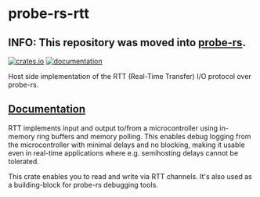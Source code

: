 # probe-rs-rtt

## INFO: This repository was moved into [probe-rs](https://github.com/probe-rs/probe-rs).

[![crates.io](https://meritbadge.herokuapp.com/probe-rs-rtt)](https://crates.io/crates/probe-rs-rtt) [![documentation](https://docs.rs/probe-rs-rtt/badge.svg)](https://docs.rs/probe-rs-rtt)

Host side implementation of the RTT (Real-Time Transfer) I/O protocol over probe-rs.

## [Documentation](https://docs.rs/probe-rs-rtt)

RTT implements input and output to/from a microcontroller using in-memory ring buffers and memory polling. This enables debug logging from the microcontroller with minimal delays and no blocking, making it usable even in real-time applications where e.g. semihosting delays cannot be tolerated.

This crate enables you to read and write via RTT channels. It's also used as a building-block for probe-rs debugging tools.
